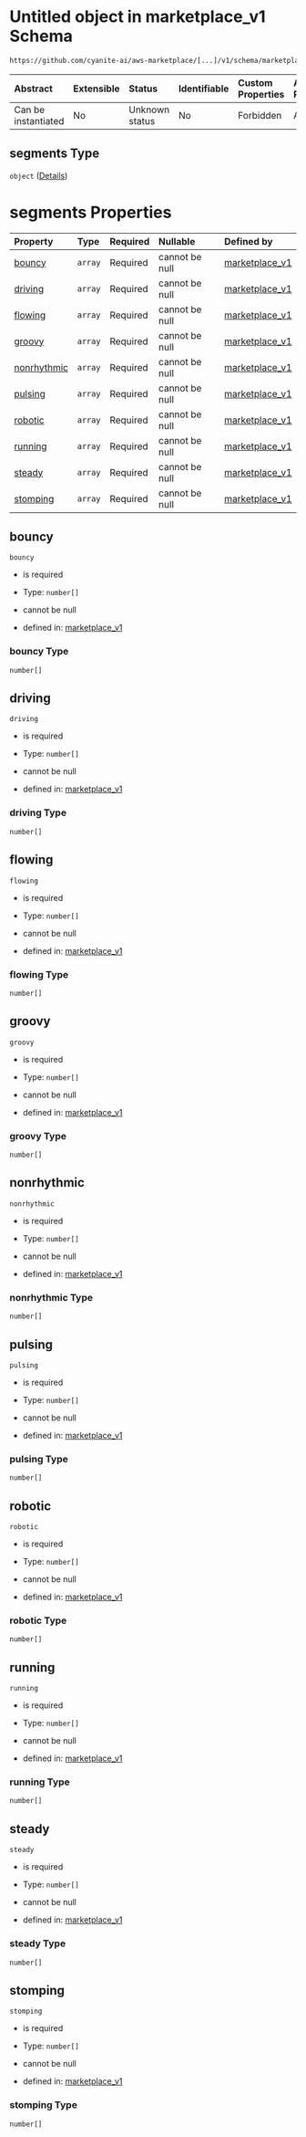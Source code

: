 # Untitled object in marketplace\_v1 Schema

```txt
https://github.com/cyanite-ai/aws-marketplace/[...]/v1/schema/marketplace_v1.schema.json#/properties/analysis/properties/movement_v1/properties/segments
```



| Abstract            | Extensible | Status         | Identifiable | Custom Properties | Additional Properties | Access Restrictions | Defined In                                                                                   |
| :------------------ | :--------- | :------------- | :----------- | :---------------- | :-------------------- | :------------------ | :------------------------------------------------------------------------------------------- |
| Can be instantiated | No         | Unknown status | No           | Forbidden         | Allowed               | none                | [marketplace\_v1.schema.json\*](../schema/marketplace_v1.schema.json "open original schema") |

## segments Type

`object` ([Details](marketplace_v1-properties-analysis-properties-movement_v1-properties-segments.md))

# segments Properties

| Property                    | Type    | Required | Nullable       | Defined by                                                                                                                                                                                                                                                                                                    |
| :-------------------------- | :------ | :------- | :------------- | :------------------------------------------------------------------------------------------------------------------------------------------------------------------------------------------------------------------------------------------------------------------------------------------------------------ |
| [bouncy](#bouncy)           | `array` | Required | cannot be null | [marketplace\_v1](marketplace_v1-properties-analysis-properties-movement_v1-properties-segments-properties-bouncy.md "https://github.com/cyanite-ai/aws-marketplace/\[...]/v1/schema/marketplace_v1.schema.json#/properties/analysis/properties/movement_v1/properties/segments/properties/bouncy")           |
| [driving](#driving)         | `array` | Required | cannot be null | [marketplace\_v1](marketplace_v1-properties-analysis-properties-movement_v1-properties-segments-properties-driving.md "https://github.com/cyanite-ai/aws-marketplace/\[...]/v1/schema/marketplace_v1.schema.json#/properties/analysis/properties/movement_v1/properties/segments/properties/driving")         |
| [flowing](#flowing)         | `array` | Required | cannot be null | [marketplace\_v1](marketplace_v1-properties-analysis-properties-movement_v1-properties-segments-properties-flowing.md "https://github.com/cyanite-ai/aws-marketplace/\[...]/v1/schema/marketplace_v1.schema.json#/properties/analysis/properties/movement_v1/properties/segments/properties/flowing")         |
| [groovy](#groovy)           | `array` | Required | cannot be null | [marketplace\_v1](marketplace_v1-properties-analysis-properties-movement_v1-properties-segments-properties-groovy.md "https://github.com/cyanite-ai/aws-marketplace/\[...]/v1/schema/marketplace_v1.schema.json#/properties/analysis/properties/movement_v1/properties/segments/properties/groovy")           |
| [nonrhythmic](#nonrhythmic) | `array` | Required | cannot be null | [marketplace\_v1](marketplace_v1-properties-analysis-properties-movement_v1-properties-segments-properties-nonrhythmic.md "https://github.com/cyanite-ai/aws-marketplace/\[...]/v1/schema/marketplace_v1.schema.json#/properties/analysis/properties/movement_v1/properties/segments/properties/nonrhythmic") |
| [pulsing](#pulsing)         | `array` | Required | cannot be null | [marketplace\_v1](marketplace_v1-properties-analysis-properties-movement_v1-properties-segments-properties-pulsing.md "https://github.com/cyanite-ai/aws-marketplace/\[...]/v1/schema/marketplace_v1.schema.json#/properties/analysis/properties/movement_v1/properties/segments/properties/pulsing")         |
| [robotic](#robotic)         | `array` | Required | cannot be null | [marketplace\_v1](marketplace_v1-properties-analysis-properties-movement_v1-properties-segments-properties-robotic.md "https://github.com/cyanite-ai/aws-marketplace/\[...]/v1/schema/marketplace_v1.schema.json#/properties/analysis/properties/movement_v1/properties/segments/properties/robotic")         |
| [running](#running)         | `array` | Required | cannot be null | [marketplace\_v1](marketplace_v1-properties-analysis-properties-movement_v1-properties-segments-properties-running.md "https://github.com/cyanite-ai/aws-marketplace/\[...]/v1/schema/marketplace_v1.schema.json#/properties/analysis/properties/movement_v1/properties/segments/properties/running")         |
| [steady](#steady)           | `array` | Required | cannot be null | [marketplace\_v1](marketplace_v1-properties-analysis-properties-movement_v1-properties-segments-properties-steady.md "https://github.com/cyanite-ai/aws-marketplace/\[...]/v1/schema/marketplace_v1.schema.json#/properties/analysis/properties/movement_v1/properties/segments/properties/steady")           |
| [stomping](#stomping)       | `array` | Required | cannot be null | [marketplace\_v1](marketplace_v1-properties-analysis-properties-movement_v1-properties-segments-properties-stomping.md "https://github.com/cyanite-ai/aws-marketplace/\[...]/v1/schema/marketplace_v1.schema.json#/properties/analysis/properties/movement_v1/properties/segments/properties/stomping")       |

## bouncy



`bouncy`

*   is required

*   Type: `number[]`

*   cannot be null

*   defined in: [marketplace\_v1](marketplace_v1-properties-analysis-properties-movement_v1-properties-segments-properties-bouncy.md "https://github.com/cyanite-ai/aws-marketplace/\[...]/v1/schema/marketplace_v1.schema.json#/properties/analysis/properties/movement_v1/properties/segments/properties/bouncy")

### bouncy Type

`number[]`

## driving



`driving`

*   is required

*   Type: `number[]`

*   cannot be null

*   defined in: [marketplace\_v1](marketplace_v1-properties-analysis-properties-movement_v1-properties-segments-properties-driving.md "https://github.com/cyanite-ai/aws-marketplace/\[...]/v1/schema/marketplace_v1.schema.json#/properties/analysis/properties/movement_v1/properties/segments/properties/driving")

### driving Type

`number[]`

## flowing



`flowing`

*   is required

*   Type: `number[]`

*   cannot be null

*   defined in: [marketplace\_v1](marketplace_v1-properties-analysis-properties-movement_v1-properties-segments-properties-flowing.md "https://github.com/cyanite-ai/aws-marketplace/\[...]/v1/schema/marketplace_v1.schema.json#/properties/analysis/properties/movement_v1/properties/segments/properties/flowing")

### flowing Type

`number[]`

## groovy



`groovy`

*   is required

*   Type: `number[]`

*   cannot be null

*   defined in: [marketplace\_v1](marketplace_v1-properties-analysis-properties-movement_v1-properties-segments-properties-groovy.md "https://github.com/cyanite-ai/aws-marketplace/\[...]/v1/schema/marketplace_v1.schema.json#/properties/analysis/properties/movement_v1/properties/segments/properties/groovy")

### groovy Type

`number[]`

## nonrhythmic



`nonrhythmic`

*   is required

*   Type: `number[]`

*   cannot be null

*   defined in: [marketplace\_v1](marketplace_v1-properties-analysis-properties-movement_v1-properties-segments-properties-nonrhythmic.md "https://github.com/cyanite-ai/aws-marketplace/\[...]/v1/schema/marketplace_v1.schema.json#/properties/analysis/properties/movement_v1/properties/segments/properties/nonrhythmic")

### nonrhythmic Type

`number[]`

## pulsing



`pulsing`

*   is required

*   Type: `number[]`

*   cannot be null

*   defined in: [marketplace\_v1](marketplace_v1-properties-analysis-properties-movement_v1-properties-segments-properties-pulsing.md "https://github.com/cyanite-ai/aws-marketplace/\[...]/v1/schema/marketplace_v1.schema.json#/properties/analysis/properties/movement_v1/properties/segments/properties/pulsing")

### pulsing Type

`number[]`

## robotic



`robotic`

*   is required

*   Type: `number[]`

*   cannot be null

*   defined in: [marketplace\_v1](marketplace_v1-properties-analysis-properties-movement_v1-properties-segments-properties-robotic.md "https://github.com/cyanite-ai/aws-marketplace/\[...]/v1/schema/marketplace_v1.schema.json#/properties/analysis/properties/movement_v1/properties/segments/properties/robotic")

### robotic Type

`number[]`

## running



`running`

*   is required

*   Type: `number[]`

*   cannot be null

*   defined in: [marketplace\_v1](marketplace_v1-properties-analysis-properties-movement_v1-properties-segments-properties-running.md "https://github.com/cyanite-ai/aws-marketplace/\[...]/v1/schema/marketplace_v1.schema.json#/properties/analysis/properties/movement_v1/properties/segments/properties/running")

### running Type

`number[]`

## steady



`steady`

*   is required

*   Type: `number[]`

*   cannot be null

*   defined in: [marketplace\_v1](marketplace_v1-properties-analysis-properties-movement_v1-properties-segments-properties-steady.md "https://github.com/cyanite-ai/aws-marketplace/\[...]/v1/schema/marketplace_v1.schema.json#/properties/analysis/properties/movement_v1/properties/segments/properties/steady")

### steady Type

`number[]`

## stomping



`stomping`

*   is required

*   Type: `number[]`

*   cannot be null

*   defined in: [marketplace\_v1](marketplace_v1-properties-analysis-properties-movement_v1-properties-segments-properties-stomping.md "https://github.com/cyanite-ai/aws-marketplace/\[...]/v1/schema/marketplace_v1.schema.json#/properties/analysis/properties/movement_v1/properties/segments/properties/stomping")

### stomping Type

`number[]`
